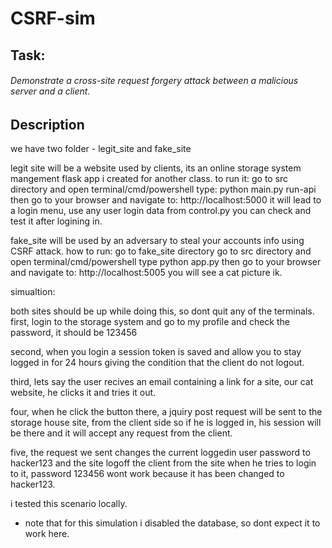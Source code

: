 # CSRF-sim
## Task: 
###### Demonstrate a cross-site request forgery attack between a malicious server and a client.


## Description
we have two folder - legit_site and fake_site


legit site will be a website used by clients, its an online storage system mangement flask app i created for another class.
to run it:
go to src directory and open terminal/cmd/powershell
type: python main.py run-api
then go to your browser and navigate to: http://localhost:5000
it will lead to a login menu, use any user login data from control.py 
you can check and test it after logining in.


fake_site will be used by an adversary to steal your accounts info using CSRF attack.
how to run:
go to fake_site directory
go to src directory and open terminal/cmd/powershell
type python app.py 
then go to your browser and navigate to: http://localhost:5005
you will see a cat picture ik.

simualtion:

both sites should be up while doing this, so dont quit any of the terminals.
first, login to the storage system and go to my profile and check the password, it should be 123456

second, when you login a session token is saved and allow you to stay logged in for 24 hours giving the condition 
that the client do not logout.

third, lets say the user recives an email containing a link for a site, our cat website, he clicks it and tries it out.

four, when he click the button there, a jquiry post request will be sent to the storage house site, from the client side
so if he is logged in, his session will be there and it will accept any request from the client.

five, the request we sent changes the current loggedin user password to hacker123 and the site logoff the client from the site
when he tries to login to it, password 123456 wont work because it has been changed to hacker123.

i tested this scenario locally.


 - note that for this simulation i disabled the database, so dont expect it to work here.
 
 
